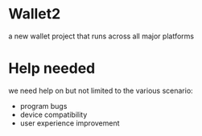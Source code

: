 # Wallet2

a new wallet project that runs across all major platforms

# Help needed

we need help on but not limited to the various scenario:

* program bugs
* device compatibility
* user experience improvement
